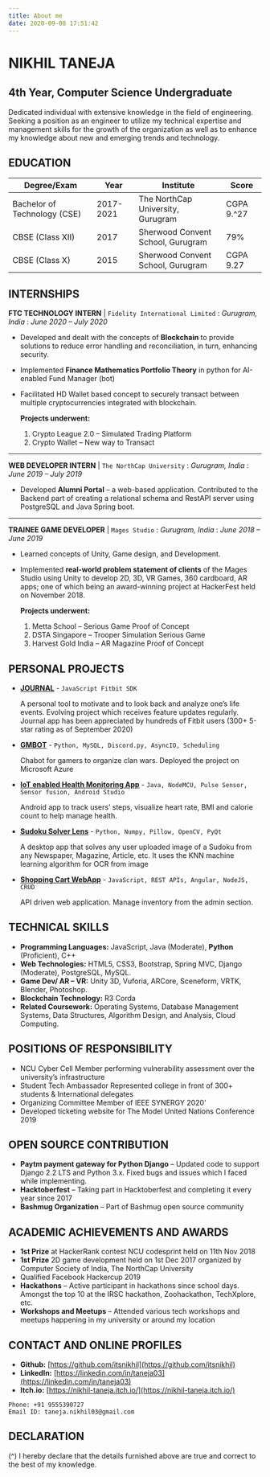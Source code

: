 ```yaml
---
title: About me
date: 2020-09-08 17:51:42
---
```


# NIKHIL TANEJA

## 4th Year, Computer Science Undergraduate

Dedicated individual with extensive knowledge in the field of engineering. Seeking a position as an engineer
to utilize my technical expertise and management skills for the growth of the organization as well as to
enhance my knowledge about new and emerging trends and technology.

## EDUCATION


| Degree/Exam | Year | Institute | Score |
| --- | --- | --- | --- |
| Bachelor of Technology (CSE) | 2017-2021 | The NorthCap University, Gurugram | CGPA 9.^27 |
| CBSE (Class XII) | 2017 | Sherwood Convent School, Gurugram | 79% |
| CBSE (Class X) | 2015 | Sherwood Convent School, Gurugram | CGPA 9.27 |

## INTERNSHIPS

**FTC TECHNOLOGY INTERN** | `Fidelity International Limited`
: _Gurugram, India_
: _June 2020 – July 2020_

- Developed and dealt with the concepts of **Blockchain** to provide solutions to reduce error handling
    and reconciliation, in turn, enhancing security.
- Implemented **Finance Mathematics Portfolio Theory** in python for AI-enabled Fund Manager (bot)
- Facilitated HD Wallet based concept to securely transact between multiple cryptocurrencies
    integrated with blockchain.

    __Projects underwent:__
    1. Crypto League 2.0 – Simulated Trading Platform
    2. Crypto Wallet – New way to Transact
---
**WEB DEVELOPER INTERN** | `The NorthCap University`
: _Gurugram, India_
: _June 2019 – July 2019_

- Developed **Alumni Portal** – a web-based application. Contributed to the Backend part of creating a relational schema and RestAPI server using PostgreSQL and Java Spring boot.
---
**TRAINEE GAME DEVELOPER** | `Mages Studio`
: _Gurugram, India_
: _June 2018 – June 2019_

- Learned concepts of Unity, Game design, and Development.
- Implemented **real-world problem statement of clients** of the Mages Studio using Unity to develop 2D, 3D, VR Games, 360 cardboard, AR apps; one of which being an award-winning project at HackerFest held on November 2018.

    __Projects underwent:__
    1. Metta School – Serious Game Proof of Concept
    2. DSTA Singapore – Trooper Simulation Serious Game
    3. Harvest Gold India – AR Magazine Proof of Concept

## PERSONAL PROJECTS

- [**JOURNAL**](https://gallery.fitbit.com/details/54e930eb-bec8-4697-ab40-0147a43a6da2) - `JavaScript Fitbit SDK`
    
    A personal tool to motivate and to look back and analyze one’s life events. Evolving project which receives feature updates regularly. Journal app has been appreciated by hundreds of Fitbit users (300+ 5-star rating as of September 2020)


- [**GMBOT**](https://gallery.fitbit.com/details/54e930eb-bec8-4697-ab40-0147a43a6da2) - `Python, MySQL, Discord.py, AsyncIO, Scheduling`

    Chabot for gamers to organize clan wars. Deployed the project on Microsoft Azure

- [**IoT enabled Health Monitoring App**](https://gallery.fitbit.com/details/54e930eb-bec8-4697-ab40-0147a43a6da2) - `Java, NodeMCU, Pulse Sensor, Sensor fusion, Android Studio`

    Android app to track users’ steps, visualize heart rate, BMI and calorie count to help manage health.

- [**Sudoku Solver Lens**]() - `Python, Numpy, Pillow, OpenCV, PyQt`
    
    A desktop app that solves any user uploaded image of a Sudoku from any Newspaper, Magazine,
Article, etc. It uses the KNN machine learning algorithm for OCR from image

- [**Shopping Cart WebApp**]() - `JavaScript, REST APIs, Angular, NodeJS, CRUD`
    
    API driven web application. Manage inventory from the admin section.

## TECHNICAL SKILLS

- **Programming Languages:** JavaScript, Java (Moderate), **Python** (Proficient), C++
- **Web Technologies:** HTML5, CSS3, Bootstrap, Spring MVC, Django (Moderate), PostgreSQL, MySQL.
- **Game Dev/ AR – VR:** Unity 3D, Vuforia, ARCore, Sceneform, VRTK, Blender, Photoshop.
- **Blockchain Technology:** R3 Corda
- **Related Coursework:** Operating Systems, Database Management Systems, Data Structures,
Algorithm Design, and Analysis, Cloud Computing.

## POSITIONS OF RESPONSIBILITY

- NCU Cyber Cell Member performing vulnerability assessment over the university’s infrastructure
- Student Tech Ambassador Represented college in front of 300+ students & International delegates
- Organizing Committee Member of IEEE SYNERGY 2020’
- Developed ticketing website for The Model United Nations Conference 2019

## OPEN SOURCE CONTRIBUTION

- **Paytm payment gateway for Python Django** – Updated code to support Django 2.2 LTS and Python
    3.x. Fixed bugs and issues which I faced while implementing.
- **Hacktoberfest** – Taking part in Hacktoberfest and completing it every year since 2017
- **Bashmug Organization** – Part of Bashmug open source community

## ACADEMIC ACHIEVEMENTS AND AWARDS

- **1st Prize** at HackerRank contest NCU codesprint held on 11th Nov 2018
- **1st Prize** 2D game development held on 1st Dec 2017 organized by Computer Society of India, The NorthCap University
- Qualified Facebook Hackercup 2019
- **Hackathons** – Active participant in hackathons since school days. Amongst the top 10 at the IRSC hackathon, Zoohackathon, TechXplore, etc.
- **Workshops and Meetups** – Attended various tech workshops and meetups happening in my university or around my location

## CONTACT AND ONLINE PROFILES

- **Github:** [https://github.com/itsnikhil](https://github.com/itsnikhil)
- **LinkedIn:** [https://linkedin.com/in/taneja03](https://linkedin.com/in/taneja03)
- **Itch.io:** [https://nikhil-taneja.itch.io/](https://nikhil-taneja.itch.io/)

```
Phone: +91 9555390727
Email ID: taneja.nikhil03@gmail.com
```

## DECLARATION

(^)
I hereby declare that the details furnished above are true and correct to the best of my knowledge.








